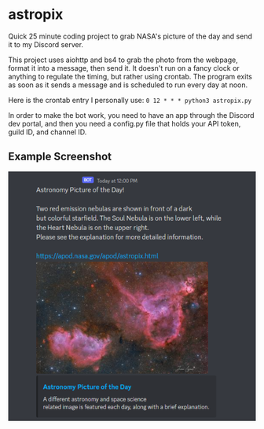 # astropix

Quick 25 minute coding project to grab NASA's picture of the day and send it to my Discord server.

This project uses aiohttp and bs4 to grab the photo from the webpage, format it into a message, then send it. It doesn't run on a fancy clock or anything to regulate the timing, but rather using crontab. The program exits as soon as it sends a message and is scheduled to run every day at noon.

Here is the crontab entry I personally use:
`0 12 * * * python3 astropix.py`

In order to make the bot work, you need to have an app through the Discord dev portal, and then you need a config.py file that holds your API token, guild ID, and channel ID.

## Example Screenshot
![Example Photo](astropix-example.png)
